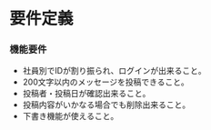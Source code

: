 # 要件定義
### 機能要件
* 社員別でIDが割り振られ、ログインが出来ること。
* 200文字以内のメッセージを投稿できること。
* 投稿者・投稿日が確認出来ること。
* 投稿内容がいかなる場合でも削除出来ること。
* 下書き機能が使えること。
